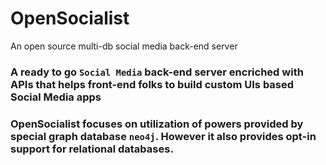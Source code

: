 # OpenSocialist
An open source multi-db social media back-end server

### A ready to go `Social Media` back-end server encriched with APIs that helps front-end folks to build custom UIs based Social Media apps

### OpenSocialist focuses on utilization of powers provided by special graph database `neo4j`. However it also provides opt-in support for relational databases.